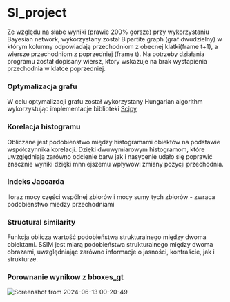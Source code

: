 # SI_project
Ze względu na słabe wyniki (prawie 200% gorsze) przy wykorzystaniu Bayesian network, wykorzystany został Bipartite graph (graf dwudzielny) w którym kolumny odpowiadają przechodniom z obecnej klatki(frame t+1), a wiersze przechodniom z poprzedniej (frame t). Na potrzeby działania programu został dopisany wiersz, ktory wskazuje na brak wystapienia przechodnia w klatce poprzedniej.
### Optymalizacja grafu
W celu optymalizacji grafu został wykorzystany Hungarian algorithm wykorzystując implementacje biblioteki [Scipy](https://docs.scipy.org/doc/scipy/reference/generated/scipy.optimize.linear_sum_assignment.html)
### Korelacja histogramu
Obliczane jest podobieństwo między histogramami obiektów na podstawie współczynnika korelacji. Dzięki dwuwymiarowym histogramom, które uwzględniają zarówno odcienie barw jak i nasycenie udało się poprawić znacznie wyniki dzięki mnniejszemu wpływowi zmiany pozycji przechodnia.
### Indeks Jaccarda
Iloraz mocy części wspólnej zbiorów i mocy sumy tych zbiorów - zwraca podobienstwo miedzy przechodniami
### Structural similarity
Funkcja oblicza wartość podobieństwa strukturalnego między dwoma obiektami. SSIM jest miarą podobieństwa strukturalnego między dwoma obrazami, uwzględniając zarówno informacje o jasności, kontraście, jak i strukturze.

### Porownanie wynikow z bboxes_gt
![Screenshot from 2024-06-13 00-20-49](https://github.com/ArturPrentki/SI_project/assets/76473377/77227bc5-333d-446f-a365-5606ba53b849)
